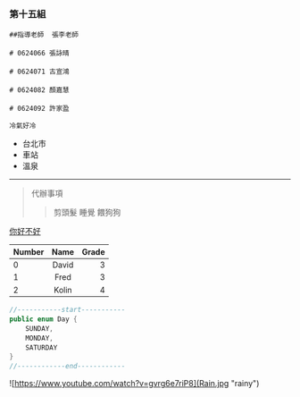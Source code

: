 ### 第十五組

```
##指導老師  張李老師

# 0624066 張詠晴

# 0624071 古宣鴻

# 0624082 顏嘉慧

# 0624092 許家盈

```

`冷氣好冷` 

+ 台北市
+ 車站
+ 溫泉

***
>代辦事項
>>剪頭髮
>>睡覺
>>餵狗狗

[你好不好](https://www.youtube.com/watch?v=wSBXfzgqHtE)

|Number|Name|Grade|
|:------|:-----:|------:|
|0|David|3|
|1|Fred|3|
|2|Kolin|4|
```JAVA
//-----------start-----------
public enum Day {
    SUNDAY,
    MONDAY,
    SATURDAY
}
//------------end------------
```
![https://www.youtube.com/watch?v=gvrg6e7riP8](Rain.jpg "rainy")  
